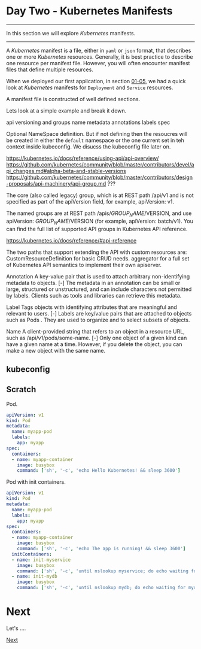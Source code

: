 # Day Two - Kubernetes Manifests

---

In this section we will explore _Kubernetes_ manifests.

---


A _Kubernetes_ manifest is a file, either in `yaml` or `json` format, that describes one or more _Kubernetes_ resources.  Generally,  it is best practice to describe one resource per manifest file.  However, you will often encounter manifest files that define multiple resources.

When we deployed our first application, in section [01-05](../01-getting-started-with-kubernetes/01-05.md), we had a quick look at _Kubernetes_ manifests for `Deployment` and `Service` resources.


A manifest file is constructed of well defined sections.

Lets look at a simple example and break it down.

api
  versioning and groups
name
metadata
  annotations
  labels
spec

Optional NameSpace definition.  But if not defining then the resoucres will be created in either the `default` namespace or the one current set in teh context inside kubeconfig.  We disucss the kubeconfig file later on.



https://kubernetes.io/docs/reference/using-api/api-overview/
https://github.com/kubernetes/community/blob/master/contributors/devel/api_changes.md#alpha-beta-and-stable-versions
https://github.com/kubernetes/community/blob/master/contributors/design-proposals/api-machinery/api-group.md  ???

The core (also called legacy) group, which is at REST path /api/v1 and is not specified as part of the apiVersion field, for example, apiVersion: v1.

The named groups are at REST path /apis/$GROUP_NAME/$VERSION, and use apiVersion: $GROUP_NAME/$VERSION (for example, apiVersion: batch/v1). You can find the full list of supported API groups in Kubernetes API reference.

https://kubernetes.io/docs/reference/#api-reference


The two paths that support extending the API with custom resources are:
CustomResourceDefinition for basic CRUD needs.
aggregator for a full set of Kubernetes API semantics to implement their own apiserver.



Annotation
A key-value pair that is used to attach arbitrary non-identifying metadata to objects. [-]
The metadata in an annotation can be small or large, structured or unstructured, and can include characters not permitted by labels. Clients such as tools and libraries can retrieve this metadata.


Label
Tags objects with identifying attributes that are meaningful and relevant to users. [-]
Labels are key/value pairs that are attached to objects such as Pods . They are used to organize and to select subsets of objects.

Name
A client-provided string that refers to an object in a resource URL, such as /api/v1/pods/some-name. [-]
Only one object of a given kind can have a given name at a time. However, if you delete the object, you can make a new object with the same name.

## kubeconfig






## Scratch

Pod.

```yaml
apiVersion: v1
kind: Pod
metadata:
  name: myapp-pod
  labels:
    app: myapp
spec:
  containers:
  - name: myapp-container
    image: busybox
    command: ['sh', '-c', 'echo Hello Kubernetes! && sleep 3600']
```

Pod with init containers.

```yaml
apiVersion: v1
kind: Pod
metadata:
  name: myapp-pod
  labels:
    app: myapp
spec:
  containers:
  - name: myapp-container
    image: busybox
    command: ['sh', '-c', 'echo The app is running! && sleep 3600']
  initContainers:
  - name: init-myservice
    image: busybox
    command: ['sh', '-c', 'until nslookup myservice; do echo waiting for myservice; sleep 2; done;']
  - name: init-mydb
    image: busybox
    command: ['sh', '-c', 'until nslookup mydb; do echo waiting for mydb; sleep 2; done;']
```


# Next

Let's ....

[Next](02-04.md)